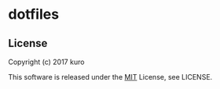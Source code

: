 dotfiles
========

License
-------
Copyright (c) 2017 kuro

This software is released under the [MIT] License, see LICENSE.

[MIT]: http://www.opensource.org/licenses/mit-license.php
